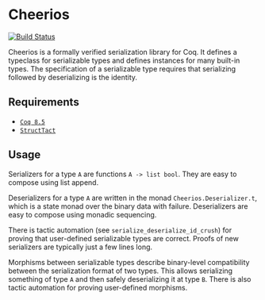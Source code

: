 Cheerios
========

[![Build Status](https://api.travis-ci.org/uwplse/cheerios.svg?branch=master)](https://travis-ci.org/uwplse/cheerios)

Cheerios is a formally verified serialization library for Coq. It
defines a typeclass for serializable types and defines instances for
many built-in types. The specification of a serializable type requires
that serializing followed by deserializing is the identity.

Requirements
------------

- [`Coq 8.5`](https://coq.inria.fr/download)
- [`StructTact`](https://github.com/uwplse/StructTact)

Usage
-----

Serializers for a type `A` are functions `A -> list bool`.  They are
easy to compose using list append.

Deserializers for a type `A` are written in the monad
`Cheerios.Deserializer.t`, which is a state monad over the binary data
with failure. Deserializers are easy to compose using monadic sequencing.

There is tactic automation (see `serialize_deserialize_id_crush`) for
proving that user-defined serializable types are correct. Proofs of
new serializers are typically just a few lines long.

Morphisms between serializable types describe binary-level
compatibility between the serialization format of two types. This
allows serializing something of type `A` and then safely deserializing
it at type `B`. There is also tactic automation for proving user-defined
morphisms.

